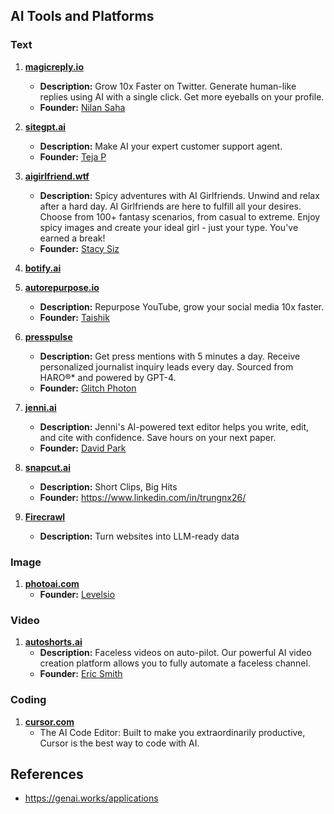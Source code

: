 ## AI Tools and Platforms

### Text

1. **[magicreply.io](https://magicreply.io)**
   - **Description:** Grow 10x Faster on Twitter. Generate human-like replies using AI with a single click. Get more eyeballs on your profile.
   - **Founder:** [Nilan Saha](https://x.com/nilansaha)

1. **[sitegpt.ai](https://sitegpt.ai)**
   - **Description:** Make AI your expert customer support agent.
   - **Founder:** [Teja P](https://x.com/pbteja1998)

1. **[aigirlfriend.wtf](https://www.aigirlfriend.wtf)**
   - **Description:** Spicy adventures with AI Girlfriends. Unwind and relax after a hard day. AI Girlfriends are here to fulfill all your desires. Choose from 100+ fantasy scenarios, from casual to extreme. Enjoy spicy images and create your ideal girl - just your type. You've earned a break!
   - **Founder:** [Stacy Siz](https://x.com/stacy_siz)

1. **[botify.ai](https://botify.ai)**

1. **[autorepurpose.io](https://www.autorepurpose.io)**
   - **Description:** Repurpose YouTube, grow your social media 10x faster.
   - **Founder:** [Taishik](https://x.com/taishik_)

1. **[presspulse](https://www.presspulse.ai/)**
   - **Description:** Get press mentions with 5 minutes a day. Receive personalized journalist inquiry leads every day. Sourced from HARO®* and powered by GPT-4.
   - **Founder:** [Glitch Photon](https://x.com/GlitchPhoton)

1. **[jenni.ai](https://jenni.ai/)**
   - **Description:** Jenni's AI-powered text editor helps you write, edit, and cite with confidence. Save hours on your next paper.
   - **Founder:** [David Park](https://x.com/Davidjpark96)

1. **[snapcut.ai](https://snapcut.ai)**
   - **Description:** Short Clips, Big Hits
   - **Founder:** https://www.linkedin.com/in/trungnx26/

1. **[Firecrawl](https://www.firecrawl.dev)**
   - **Description:** Turn websites into LLM-ready data

### Image

1. **[photoai.com](https://photoai.com)**
   - **Founder:** [Levelsio](https://x.com/levelsio)

### Video

1. **[autoshorts.ai](https://autoshorts.ai/)**
   - **Description:** Faceless videos on auto-pilot. Our powerful AI video creation platform allows you to fully automate a faceless channel.
   - **Founder:** [Eric Smith](https://x.com/ericsmith1302)
  
### Coding

1. **[cursor.com](https://www.cursor.com)**
   - The AI Code Editor: Built to make you extraordinarily productive, Cursor is the best way to code with AI.

## References

- https://genai.works/applications
